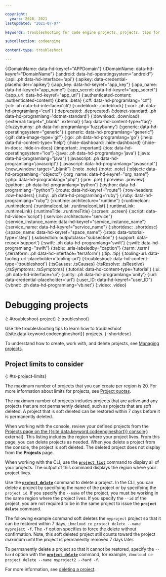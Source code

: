 ```yaml
---

copyright:
  years: 2020, 2021
lastupdated: "2021-07-07"

keywords: troubleshooting for code engine projects, projects, tips for projects, accessing projects, tips for creating project

subcollection: codeengine

content-type: troubleshoot

---
```


{:DomainName: data-hd-keyref="APPDomain"}
{:DomainName: data-hd-keyref="DomainName"}
{:android: data-hd-operatingsystem="android"}
{:api: .ph data-hd-interface='api'}
{:apikey: data-credential-placeholder='apikey'}
{:app_key: data-hd-keyref="app_key"}
{:app_name: data-hd-keyref="app_name"}
{:app_secret: data-hd-keyref="app_secret"}
{:app_url: data-hd-keyref="app_url"}
{:authenticated-content: .authenticated-content}
{:beta: .beta}
{:c#: data-hd-programlang="c#"}
{:cli: .ph data-hd-interface='cli'}
{:codeblock: .codeblock}
{:curl: .ph data-hd-programlang='curl'}
{:deprecated: .deprecated}
{:dotnet-standard: .ph data-hd-programlang='dotnet-standard'}
{:download: .download}
{:external: target="_blank" .external}
{:faq: data-hd-content-type='faq'}
{:fuzzybunny: .ph data-hd-programlang='fuzzybunny'}
{:generic: data-hd-operatingsystem="generic"}
{:generic: data-hd-programlang="generic"}
{:gif: data-image-type='gif'}
{:go: .ph data-hd-programlang='go'}
{:help: data-hd-content-type='help'}
{:hide-dashboard: .hide-dashboard}
{:hide-in-docs: .hide-in-docs}
{:important: .important}
{:ios: data-hd-operatingsystem="ios"}
{:java: .ph data-hd-programlang='java'}
{:java: data-hd-programlang="java"}
{:javascript: .ph data-hd-programlang='javascript'}
{:javascript: data-hd-programlang="javascript"}
{:new_window: target="_blank"}
{:note .note}
{:note: .note}
{:objectc data-hd-programlang="objectc"}
{:org_name: data-hd-keyref="org_name"}
{:php: data-hd-programlang="php"}
{:pre: .pre}
{:preview: .preview}
{:python: .ph data-hd-programlang='python'}
{:python: data-hd-programlang="python"}
{:route: data-hd-keyref="route"}
{:row-headers: .row-headers}
{:ruby: .ph data-hd-programlang='ruby'}
{:ruby: data-hd-programlang="ruby"}
{:runtime: architecture="runtime"}
{:runtimeIcon: .runtimeIcon}
{:runtimeIconList: .runtimeIconList}
{:runtimeLink: .runtimeLink}
{:runtimeTitle: .runtimeTitle}
{:screen: .screen}
{:script: data-hd-video='script'}
{:service: architecture="service"}
{:service_instance_name: data-hd-keyref="service_instance_name"}
{:service_name: data-hd-keyref="service_name"}
{:shortdesc: .shortdesc}
{:space_name: data-hd-keyref="space_name"}
{:step: data-tutorial-type='step'}
{:subsection: outputclass="subsection"}
{:support: data-reuse='support'}
{:swift: .ph data-hd-programlang='swift'}
{:swift: data-hd-programlang="swift"}
{:table: .aria-labeledby="caption"}
{:term: .term}
{:terraform: .ph data-hd-interface='terraform'}
{:tip: .tip}
{:tooling-url: data-tooling-url-placeholder='tooling-url'}
{:troubleshoot: data-hd-content-type='troubleshoot'}
{:tsCauses: .tsCauses}
{:tsResolve: .tsResolve}
{:tsSymptoms: .tsSymptoms}
{:tutorial: data-hd-content-type='tutorial'}
{:ui: .ph data-hd-interface='ui'}
{:unity: .ph data-hd-programlang='unity'}
{:url: data-credential-placeholder='url'}
{:user_ID: data-hd-keyref="user_ID"}
{:vbnet: .ph data-hd-programlang='vb.net'}
{:video: .video}


# Debugging projects
{: #troubleshoot-project}
{: troubleshoot}

Use the troubleshooting tips to learn how to troubleshoot {{site.data.keyword.codeengineshort}} projects.
{: shortdesc}

To understand how to create, work with, and delete projects, see [Managing projects](/docs/codeengine?topic=codeengine-manage-project).

## Project limits to consider 
{: #ts-project-limits}

The maximum number of projects that you can create per region is 20. For more information about limits for projects, see [Project quotas](/docs/codeengine?topic=codeengine-limits#project_quotas).

The maximum number of projects includes projects that are active and any projects that are not permanently deleted, such as projects that are soft deleted. A project that is soft deleted can be restored within 7 days before it is permanently deleted. 

When working with the console, review your defined projects from the [Projects page on the {{site.data.keyword.codeengineshort}} console](https://cloud.ibm.com/codeengine/projects){: external}. This listing includes the region where your project lives. From this page, you can delete projects as needed. When you delete a project from the console, the project is soft deleted. The deleted project does not display from the **Projects** page. 

When working with the CLI, use the [**`project list`**](/docs/codeengine?topic=codeengine-cli#cli-project-list) command to display all of your projects. The output of this command displays the region where your project lives. 

Use the [**`project delete`**](/docs/codeengine?topic=codeengine-cli#cli-project-delete) command to delete a project. In the CLI, you can delete a project by specifying the name of the project or by specifying the `project id`. If you specify the `--name` of the project, you must be working in the same region where the project lives. If you specify the `--id` of the project, you are not required to be in the same project to issue the **`project delete`** command. 

The following example command soft deletes the `myproject` project so that it can be restored within 7 days, `ibmcloud ce project delete --name myproject -f`. The `-f` option specifies to force the delete without confirmation. Note, this soft deleted project still counts toward the project maximum until the project is permanently removed 7 days later. 

To permanently delete a project so that it cannot be restored, specify the `--hard` option with the [**`project delete`**](/docs/codeengine?topic=codeengine-cli#cli-project-delete) command, for example, `ibmcloud ce project delete --name myproject2 --hard -f`.

For more information, see [deleting a project](/docs/codeengine?topic=codeengine-manage-project#delete-project).

